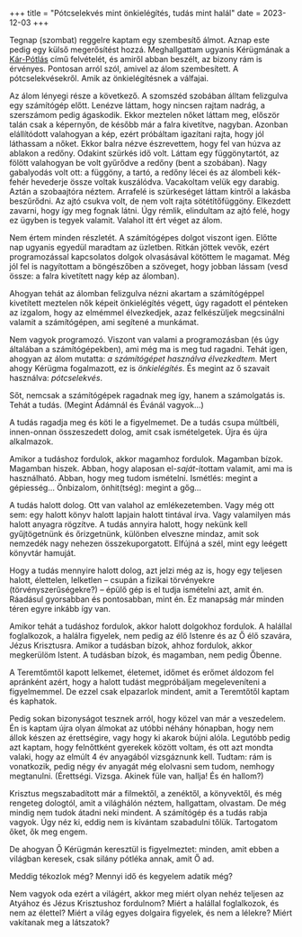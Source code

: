 +++
title = "Pótcselekvés mint önkielégítés, tudás mint halál"
date = 2023-12-03
+++

[Kár-Pótlás]: https://www.youtube.com/watch?v=rzsl-huZYjo

Tegnap (szombat) reggelre kaptam egy szembesítő álmot.
Aznap este pedig egy külső megerősítést hozzá.
Meghallgattam ugyanis Kérügmának a [Kár-Pótlás][] című felvételét,
és amiről abban beszélt,
az bizony rám is érvényes.
Pontosan arról szól, amivel az álom szembesített.
A pótcselekvésekről.
Amik az önkielégítésnek a válfajai.

Az álom lényegi része a következő.
A szomszéd szobában álltam felizgulva
egy számítógép előtt.
Lenézve láttam, hogy nincsen rajtam nadrág,
a szerszámom pedig ágaskodik.
Ekkor meztelen nőket láttam meg,
először talán csak a képernyőn,
de később már a falra kivetítve, nagyban.
Azonban elállítódott valahogyan a kép,
ezért próbáltam igazítani rajta,
hogy jól láthassam a nőket.
Ekkor balra nézve észrevettem,
hogy fel van húzva az ablakon a redőny.
Odakint szürkés idő volt.
Láttam egy függönytartót,
az fölött valahogyan be volt gyűrődve a redőny (bent a szobában).
Nagy gabalyodás volt ott:
a függöny, a tartó, a redőny lécei és az álombeli kék-fehér hevederje
össze voltak kuszálódva.
Vacakoltam velük egy darabig.
Aztán a szobaajtóra néztem.
Arrafelé is szürkeséget láttam kintről a lakásba beszűrődni.
Az ajtó csukva volt,
de nem volt rajta sötétítőfüggöny.
Elkezdett zavarni,
hogy így meg fognak látni.
Úgy rémlik, elindultam az ajtó felé,
hogy ez ügyben is tegyek valamit.
Valahol itt ért véget az álom.

Nem értem minden részletét.
A számítógépes dolgot viszont igen.
Előtte nap ugyanis egyedül maradtam az üzletben.
Ritkán jöttek vevők,
ezért programozással kapcsolatos dolgok olvasásával
kötöttem le magamat.
Még jól fel is nagyítottam a böngészőben a szöveget,
hogy jobban lássam
(vesd össze: a falra kivetített nagy kép az álomban).

Ahogyan tehát az álomban felizgulva
nézni akartam a számítógéppel kivetített meztelen nők képeit
önkielégítés végett,
úgy ragadott el pénteken az izgalom,
hogy az elmémmel élvezkedjek,
azaz felkészüljek megcsinálni valamit a számítógépen,
ami segítené a munkámat.

Nem vagyok programozó.
Viszont van valami a programozásban
(és úgy általában a számítógépekben),
ami még ma is meg tud ragadni.
Tehát igen, ahogyan az álom mutatta:
*a számítógépet használva élvezkedtem.*
Mert ahogy Kérügma fogalmazott, ez is *önkielégítés*.
És megint az ő szavait használva: *pótcselekvés*.

Sőt, nemcsak a számítógépek ragadnak meg így,
hanem a számolgatás is.
Tehát a tudás.
(Megint Ádámnál és Évánál vagyok…)

A tudás ragadja meg és köti le a figyelmemet.
De a tudás csupa múltbéli,
innen-onnan összeszedett dolog,
amit csak ismételgetek.
Újra és újra alkalmazok.

Amikor a tudáshoz fordulok,
akkor magamhoz fordulok.
Magamban bízok.
Magamban hiszek.
Abban, hogy alaposan el-*saját*-ítottam valamit,
ami ma is használható.
Abban, hogy meg tudom ismételni.
Ismétlés: megint a gépiesség…
Önbizalom, önhit(tség): megint a gőg…

A tudás halott dolog.
Ott van valahol az emlékezetemben.
Vagy még ott sem: egy halott könyv halott lapjain halott tintával írva.
Vagy valamilyen más halott anyagra rögzítve.
A tudás annyira halott,
hogy nekünk kell gyűjtögetnünk és őrizgetnünk,
különben elveszne mindaz,
amit sok nemzedék nagy nehezen összekuporgatott.
Elfújná a szél,
mint egy leégett könyvtár hamuját.

Hogy a tudás mennyire halott dolog,
azt jelzi még az is,
hogy egy teljesen halott, élettelen, lelketlen
– csupán a fizikai törvényekre (törvényszerűségekre?) –
épülő gép is el tudja ismételni azt, amit én.
Ráadásul gyorsabban és pontosabban, mint én.
Ez manapság már minden téren egyre inkább így van.

Amikor tehát a tudáshoz fordulok,
akkor halott dolgokhoz fordulok.
A halállal foglalkozok,
a halálra figyelek,
nem pedig az élő Istenre és az Ő élő szavára, Jézus Krisztusra.
Amikor a tudásban bízok, ahhoz fordulok,
akkor megkerülöm Istent.
A tudásban bízok, és magamban,
nem pedig Őbenne.

A Teremtőmtől kapott lelkemet, életemet, időmet és erőmet
áldozom fel apránként azért,
hogy a halott tudást megpróbáljam megeleveníteni a figyelmemmel.
De ezzel csak elpazarlok mindent, amit a Teremtőtől kaptam és kaphatok.

Pedig sokan bizonyságot tesznek arról,
hogy közel van már a veszedelem.
Én is kaptam újra olyan álmokat az utóbbi néhány hónapban,
hogy nem állok készen az érettségire,
vagy hogy ki akarok bújni alóla.
Legutóbb pedig azt kaptam,
hogy felnőttként gyerekek között voltam,
és ott azt mondta valaki,
hogy az elmúlt 4 év anyagából vizsgáznunk kell.
Tudtam: rám is vonatkozik,
pedig négy év anyagát még elolvasni sem tudom,
nemhogy megtanulni.
(Érettségi. Vizsga.
Akinek füle van, hallja! És én hallom?)

Krisztus megszabadított már
a filmektől, a zenéktől, a könyvektől,
és még rengeteg dologtól,
amit a világhálón néztem, hallgattam, olvastam.
De még mindig nem tudok átadni neki mindent.
A számítógép és a tudás rabja vagyok.
Úgy néz ki,
eddig nem is kívántam szabadulni tőlük.
Tartogatom őket,
ők meg engem.

De ahogyan Ő Kérügmán keresztül is figyelmeztet:
minden, amit ebben a világban keresek,
csak silány pótléka annak,
amit Ő ad.

Meddig tékozlok még?
Mennyi idő és kegyelem adatik még?

Nem vagyok oda ezért a világért,
akkor meg miért olyan nehéz
teljesen az Atyához és Jézus Krisztushoz fordulnom?
Miért a halállal foglalkozok, és nem az élettel?
Miért a világ egyes dolgaira figyelek, és nem a lélekre?
Miért vakítanak meg a látszatok?
